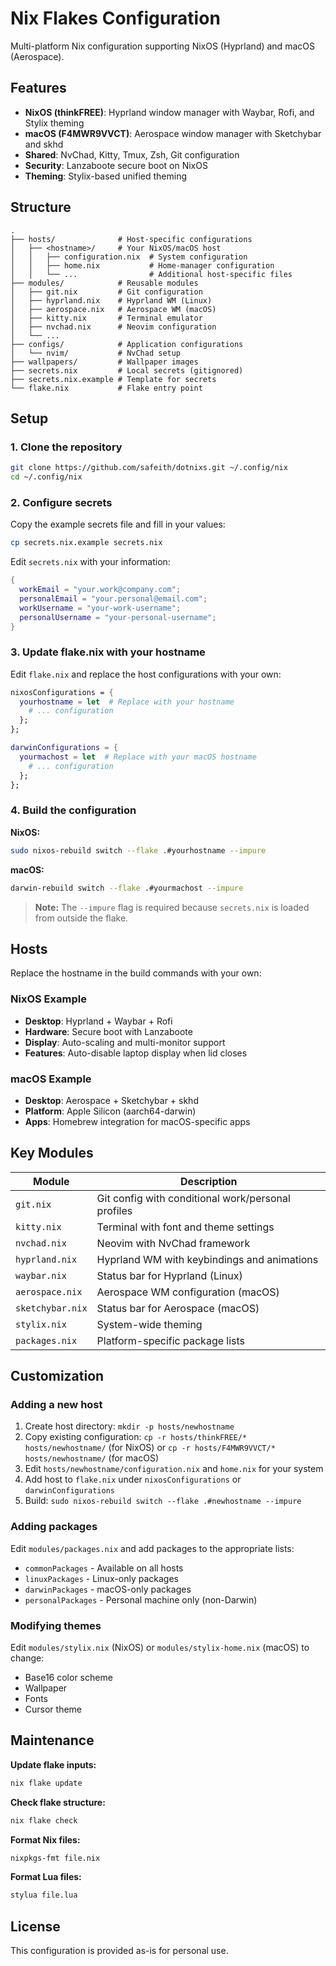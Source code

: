 # Nix Flakes Configuration

Multi-platform Nix configuration supporting NixOS (Hyprland) and macOS (Aerospace).

## Features

- **NixOS (thinkFREE)**: Hyprland window manager with Waybar, Rofi, and Stylix theming
- **macOS (F4MWR9VVCT)**: Aerospace window manager with Sketchybar and skhd
- **Shared**: NvChad, Kitty, Tmux, Zsh, Git configuration
- **Security**: Lanzaboote secure boot on NixOS
- **Theming**: Stylix-based unified theming

## Structure

```
.
├── hosts/              # Host-specific configurations
│   ├── <hostname>/     # Your NixOS/macOS host
│   │   ├── configuration.nix  # System configuration
│   │   ├── home.nix           # Home-manager configuration
│   │   └── ...                # Additional host-specific files
├── modules/            # Reusable modules
│   ├── git.nix         # Git configuration
│   ├── hyprland.nix    # Hyprland WM (Linux)
│   ├── aerospace.nix   # Aerospace WM (macOS)
│   ├── kitty.nix       # Terminal emulator
│   ├── nvchad.nix      # Neovim configuration
│   └── ...
├── configs/            # Application configurations
│   └── nvim/           # NvChad setup
├── wallpapers/         # Wallpaper images
├── secrets.nix         # Local secrets (gitignored)
├── secrets.nix.example # Template for secrets
└── flake.nix           # Flake entry point
```

## Setup

### 1. Clone the repository

```bash
git clone https://github.com/safeith/dotnixs.git ~/.config/nix
cd ~/.config/nix
```

### 2. Configure secrets

Copy the example secrets file and fill in your values:

```bash
cp secrets.nix.example secrets.nix
```

Edit `secrets.nix` with your information:
```nix
{
  workEmail = "your.work@company.com";
  personalEmail = "your.personal@email.com";
  workUsername = "your-work-username";
  personalUsername = "your-personal-username";
}
```

### 3. Update flake.nix with your hostname

Edit `flake.nix` and replace the host configurations with your own:

```nix
nixosConfigurations = {
  yourhostname = let  # Replace with your hostname
    # ... configuration
  };
};

darwinConfigurations = {
  yourmachost = let  # Replace with your macOS hostname
    # ... configuration
  };
};
```

### 4. Build the configuration

**NixOS:**
```bash
sudo nixos-rebuild switch --flake .#yourhostname --impure
```

**macOS:**
```bash
darwin-rebuild switch --flake .#yourmachost --impure
```

> **Note:** The `--impure` flag is required because `secrets.nix` is loaded from outside the flake.

## Hosts

Replace the hostname in the build commands with your own:

### NixOS Example
- **Desktop**: Hyprland + Waybar + Rofi
- **Hardware**: Secure boot with Lanzaboote
- **Display**: Auto-scaling and multi-monitor support
- **Features**: Auto-disable laptop display when lid closes

### macOS Example
- **Desktop**: Aerospace + Sketchybar + skhd
- **Platform**: Apple Silicon (aarch64-darwin)
- **Apps**: Homebrew integration for macOS-specific apps

## Key Modules

| Module | Description |
|--------|-------------|
| `git.nix` | Git config with conditional work/personal profiles |
| `kitty.nix` | Terminal with font and theme settings |
| `nvchad.nix` | Neovim with NvChad framework |
| `hyprland.nix` | Hyprland WM with keybindings and animations |
| `waybar.nix` | Status bar for Hyprland (Linux) |
| `aerospace.nix` | Aerospace WM configuration (macOS) |
| `sketchybar.nix` | Status bar for Aerospace (macOS) |
| `stylix.nix` | System-wide theming |
| `packages.nix` | Platform-specific package lists |

## Customization

### Adding a new host

1. Create host directory: `mkdir -p hosts/newhostname`
2. Copy existing configuration: `cp -r hosts/thinkFREE/* hosts/newhostname/` (for NixOS) or `cp -r hosts/F4MWR9VVCT/* hosts/newhostname/` (for macOS)
3. Edit `hosts/newhostname/configuration.nix` and `home.nix` for your system
4. Add host to `flake.nix` under `nixosConfigurations` or `darwinConfigurations`
5. Build: `sudo nixos-rebuild switch --flake .#newhostname --impure`

### Adding packages

Edit `modules/packages.nix` and add packages to the appropriate lists:
- `commonPackages` - Available on all hosts
- `linuxPackages` - Linux-only packages
- `darwinPackages` - macOS-only packages
- `personalPackages` - Personal machine only (non-Darwin)

### Modifying themes

Edit `modules/stylix.nix` (NixOS) or `modules/stylix-home.nix` (macOS) to change:
- Base16 color scheme
- Wallpaper
- Fonts
- Cursor theme

## Maintenance

**Update flake inputs:**
```bash
nix flake update
```

**Check flake structure:**
```bash
nix flake check
```

**Format Nix files:**
```bash
nixpkgs-fmt file.nix
```

**Format Lua files:**
```bash
stylua file.lua
```

## License

This configuration is provided as-is for personal use.

